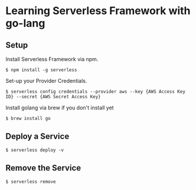 # Learning Serverless Framework with go-lang

## Setup

Install Serverless Framework via npm.

```
$ npm install -g serverless
```

Set-up your Provider Credentials.

```
$ serverless config credentials --provider aws --key {AWS Access Key ID} --secret {AWS Secret Access Key}
```

Install golang via brew if you don't install yet

```
$ brew install go
```

## Deploy a Service

```
$ serverless deploy -v
```

## Remove the Service

```
$ serverless remove
```
